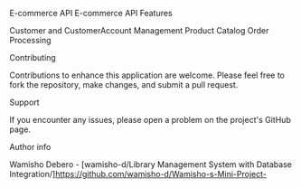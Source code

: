 E-commerce API
E-commerce API Features

   Customer and CustomerAccount Management
   Product Catalog
   Order Processing
   
Contributing

Contributions to enhance this application are welcome. Please feel free to fork the repository, make changes, and submit a pull request.

Support

If you encounter any issues, please open a problem on the project's GitHub page.

Author info

Wamisho Debero - [wamisho-d/Library Management System with Database Integration/]https://github.com/wamisho-d/Wamisho-s-Mini-Project-
